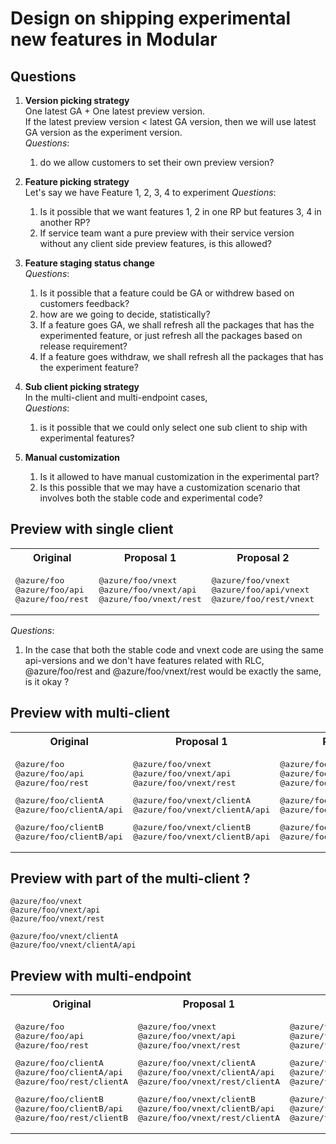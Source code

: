 # Design on shipping experimental new features in Modular

## Questions

1. **Version picking strategy**  
  One latest GA + One latest preview version.  
  If the latest preview version < latest GA version, then we will use latest GA version as the experiment version.  
  _Questions_:
    1. do we allow customers to set their own preview version?

1. **Feature picking strategy**  
  Let's say we have Feature 1, 2, 3, 4 to experiment
  _Questions_:
    1. Is it possible that we want features 1, 2 in one RP but features 3, 4 in another RP?
    1. If service team want a pure preview with their service version without any client side preview features, is this allowed?  

1. **Feature staging status change**  
  _Questions_:
   1. Is it possible that a feature could be GA or withdrew based on customers feedback?
   1. how are we going to decide, statistically?
   1. If a feature goes GA, we shall refresh all the packages that has the experimented feature, or just refresh all the packages based on release requirement?
   1. If a feature goes withdraw, we shall refresh all the packages that has the experiment feature?

1. **Sub client picking strategy**  
In the multi-client and multi-endpoint cases,  
_Questions_:
   1. is it possible that we could only select one sub client to ship with experimental features?

1. **Manual customization**  
    1. Is it allowed to have manual customization in the experimental part?
    1. Is this possible that we may have a customization scenario that involves both the stable code and experimental code?

## Preview with single client

<!-- markdownlint-disable MD033 -->
<table>
  <tr>
    <th>Original</th>
    <th>Proposal 1</th>
    <th>Proposal 2</th>
  </tr>
  <tr>
    <td>
      <pre lang="typescript">
@azure/foo
@azure/foo/api
@azure/foo/rest
</pre>
</td>
<td>
<pre lang="typescript">
@azure/foo/vnext
@azure/foo/vnext/api
@azure/foo/vnext/rest
</pre>
</td>
<td>
<pre lang="typescript">
@azure/foo/vnext
@azure/foo/api/vnext
@azure/foo/rest/vnext
</pre>
</td>
  </tr>
</table>
<!-- markdownlint-enable MD033 -->

_Questions_:  

1. In the case that both the stable code and vnext code are using the same api-versions and we don't have features related with RLC, @azure/foo/rest and @azure/foo/vnext/rest would be exactly the same, is it okay ?

## Preview with multi-client

<!-- markdownlint-disable MD033 -->
<table>
  <tr>
    <th>Original</th>
    <th>Proposal 1</th>
    <th>Proposal 2</th>
    <th>Proposal 3</th>
  </tr>
  <tr>
    <td>
      <pre lang="typescript">
@azure/foo
@azure/foo/api
@azure/foo/rest
</pre>
<pre lang="typescript">
@azure/foo/clientA
@azure/foo/clientA/api
</pre>
<pre lang="typescript">
@azure/foo/clientB
@azure/foo/clientB/api
</pre>
</td>
<td>
<pre lang="typescript">
@azure/foo/vnext
@azure/foo/vnext/api
@azure/foo/vnext/rest
</pre>
<pre lang="typescript">
@azure/foo/vnext/clientA
@azure/foo/vnext/clientA/api
</pre>
<pre lang="typescript">
@azure/foo/vnext/clientB
@azure/foo/vnext/clientB/api
</pre>
</td>
<td>
<pre lang="typescript">
@azure/foo/vnext
@azure/foo/vnext/api
@azure/foo/vnext/rest
</pre>
<pre lang="typescript">
@azure/foo/clientA/vnext
@azure/foo/clientA/vnext/api
</pre>
<pre lang="typescript">
@azure/foo/clientB/vnext
@azure/foo/clientB/vnext/api
</pre>
</td>
<td>
<pre lang="typescript">
@azure/foo/vnext
@azure/foo/api/vnext
@azure/foo/rest/vnext
</pre>
<pre lang="typescript">
@azure/foo/clientA/vnext
@azure/foo/clientA/api/vnext
</pre>
<pre lang="typescript">
@azure/foo/clientB/vnext
@azure/foo/clientB/api/vnext
</pre>
</td>
  </tr>
</table>
<!-- markdownlint-enable MD033 -->

## Preview with part of the multi-client ?

```text
@azure/foo/vnext
@azure/foo/vnext/api
@azure/foo/vnext/rest

@azure/foo/vnext/clientA
@azure/foo/vnext/clientA/api
```

## Preview with multi-endpoint

<!-- markdownlint-disable MD033 -->
<table>
  <tr>
    <th>Original</th>
    <th>Proposal 1</th>
    <th>Proposal 2</th>
    <th>Proposal 3</th>
  </tr>
  <tr>
    <td>
      <pre lang="typescript">
@azure/foo
@azure/foo/api
@azure/foo/rest
</pre>
<pre lang="typescript">
@azure/foo/clientA
@azure/foo/clientA/api
@azure/foo/rest/clientA
</pre>
<pre lang="typescript">
@azure/foo/clientB
@azure/foo/clientB/api
@azure/foo/rest/clientB
</pre>
</td>
<td>
<pre lang="typescript">
@azure/foo/vnext
@azure/foo/vnext/api
@azure/foo/vnext/rest
</pre>
<pre lang="typescript">
@azure/foo/vnext/clientA
@azure/foo/vnext/clientA/api
@azure/foo/vnext/rest/clientA
</pre>
<pre lang="typescript">
@azure/foo/vnext/clientB
@azure/foo/vnext/clientB/api
@azure/foo/vnext/rest/clientA
</pre>
<td>
<pre lang="typescript">
@azure/foo/vnext
@azure/foo/vnext/api
@azure/foo/vnext/rest
</pre>
<pre lang="typescript">
@azure/foo/clientA/vnext
@azure/foo/clientA/vnext/api
@azure/foo/clientA/vnext/rest
</pre>
<pre lang="typescript">
@azure/foo/clientB/vnext
@azure/foo/clientB/vnext/api
@azure/foo/clientB/vnext/rest
</pre>
</td>
<td>
<pre lang="typescript">
@azure/foo/vnext
@azure/foo/api/vnext
@azure/foo/rest/vnext
</pre>
<pre lang="typescript">
@azure/foo/clientA/vnext
@azure/foo/clientA/api/vnext
@azure/foo/rest/clientA/vnext
</pre>
<pre lang="typescript">
@azure/foo/clientB/vnext
@azure/foo/clientB/api/vnext
@azure/foo/rest/clientB/vnext
</pre>
</td>
  </tr>
</table>
<!-- markdownlint-enable MD033 -->
